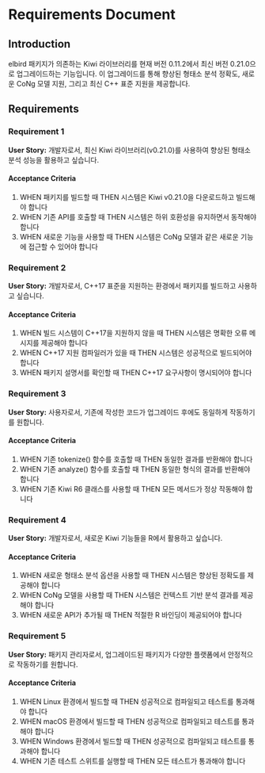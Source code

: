 # Requirements Document

## Introduction

elbird 패키지가 의존하는 Kiwi 라이브러리를 현재 버전 0.11.2에서 최신 버전 0.21.0으로 업그레이드하는 기능입니다. 이 업그레이드를 통해 향상된 형태소 분석 정확도, 새로운 CoNg 모델 지원, 그리고 최신 C++ 표준 지원을 제공합니다.

## Requirements

### Requirement 1

**User Story:** 개발자로서, 최신 Kiwi 라이브러리(v0.21.0)를 사용하여 향상된 형태소 분석 성능을 활용하고 싶습니다.

#### Acceptance Criteria

1. WHEN 패키지를 빌드할 때 THEN 시스템은 Kiwi v0.21.0을 다운로드하고 빌드해야 합니다
2. WHEN 기존 API를 호출할 때 THEN 시스템은 하위 호환성을 유지하면서 동작해야 합니다
3. WHEN 새로운 기능을 사용할 때 THEN 시스템은 CoNg 모델과 같은 새로운 기능에 접근할 수 있어야 합니다

### Requirement 2

**User Story:** 개발자로서, C++17 표준을 지원하는 환경에서 패키지를 빌드하고 사용하고 싶습니다.

#### Acceptance Criteria

1. WHEN 빌드 시스템이 C++17을 지원하지 않을 때 THEN 시스템은 명확한 오류 메시지를 제공해야 합니다
2. WHEN C++17 지원 컴파일러가 있을 때 THEN 시스템은 성공적으로 빌드되어야 합니다
3. WHEN 패키지 설명서를 확인할 때 THEN C++17 요구사항이 명시되어야 합니다

### Requirement 3

**User Story:** 사용자로서, 기존에 작성한 코드가 업그레이드 후에도 동일하게 작동하기를 원합니다.

#### Acceptance Criteria

1. WHEN 기존 tokenize() 함수를 호출할 때 THEN 동일한 결과를 반환해야 합니다
2. WHEN 기존 analyze() 함수를 호출할 때 THEN 동일한 형식의 결과를 반환해야 합니다
3. WHEN 기존 Kiwi R6 클래스를 사용할 때 THEN 모든 메서드가 정상 작동해야 합니다

### Requirement 4

**User Story:** 개발자로서, 새로운 Kiwi 기능들을 R에서 활용하고 싶습니다.

#### Acceptance Criteria

1. WHEN 새로운 형태소 분석 옵션을 사용할 때 THEN 시스템은 향상된 정확도를 제공해야 합니다
2. WHEN CoNg 모델을 사용할 때 THEN 시스템은 컨텍스트 기반 분석 결과를 제공해야 합니다
3. WHEN 새로운 API가 추가될 때 THEN 적절한 R 바인딩이 제공되어야 합니다

### Requirement 5

**User Story:** 패키지 관리자로서, 업그레이드된 패키지가 다양한 플랫폼에서 안정적으로 작동하기를 원합니다.

#### Acceptance Criteria

1. WHEN Linux 환경에서 빌드할 때 THEN 성공적으로 컴파일되고 테스트를 통과해야 합니다
2. WHEN macOS 환경에서 빌드할 때 THEN 성공적으로 컴파일되고 테스트를 통과해야 합니다
3. WHEN Windows 환경에서 빌드할 때 THEN 성공적으로 컴파일되고 테스트를 통과해야 합니다
4. WHEN 기존 테스트 스위트를 실행할 때 THEN 모든 테스트가 통과해야 합니다